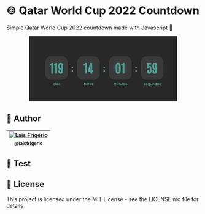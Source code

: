 # ©️ Qatar World Cup 2022 Countdown

Simple Qatar World Cup 2022 countdown made with Javascript 🤍

<p align="center">
  <a><img src="./screenshots/countdown.png" alt="Countdown" title="Countdown"></a>
</p>

## 👩 Author

| [<img src="https://avatars.githubusercontent.com/u/20709086?v=4" width="100px;" alt="Lais Frigério"/><br /><sub><b>@laisfrigerio</b></sub>](https://github.com/laisfrigerio)<br /> |
| :---: |

## 📄 Test



## 📄 License

This project is licensed under the MIT License - see the LICENSE.md file for details